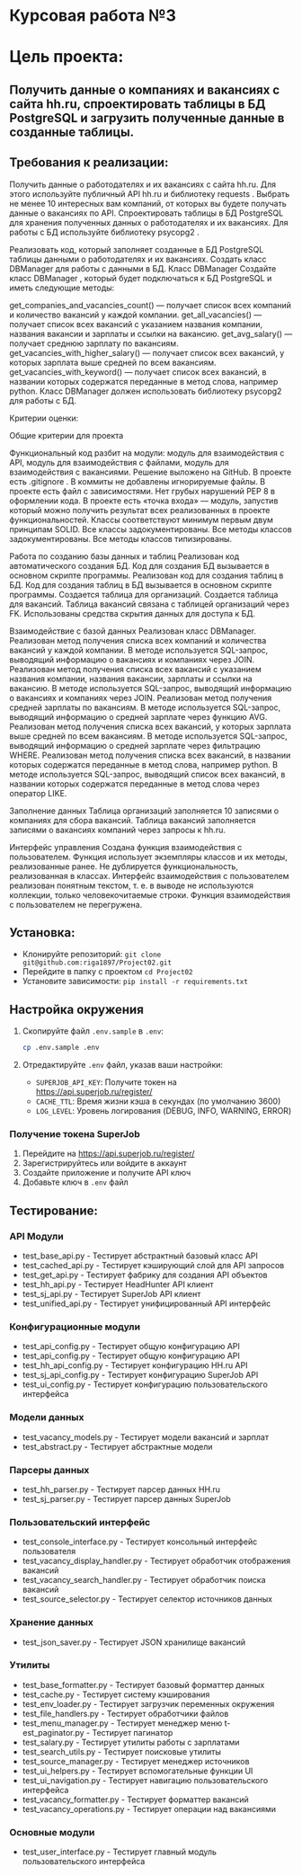 # Курсовая работа №3


# Цель проекта:

##  Получить данные о компаниях и вакансиях с сайта hh.ru, спроектировать таблицы в БД PostgreSQL и загрузить полученные данные в созданные таблицы.

## Требования к реализации:
Получить данные о работодателях и их вакансиях с сайта hh.ru. Для этого используйте публичный API hh.ru и библиотеку 
requests
.
Выбрать не менее 10 интересных вам компаний, от которых вы будете получать данные о вакансиях по API.
Спроектировать таблицы в БД PostgreSQL для хранения полученных данных о работодателях и их вакансиях. Для работы с БД используйте библиотеку 
psycopg2
.


Реализовать код, который заполняет созданные в БД PostgreSQL таблицы данными о работодателях и их вакансиях.
Создать класс 
DBManager
 для работы с данными в БД.
Класс DBManager
Создайте класс 
DBManager
, который будет подключаться к БД PostgreSQL и иметь следующие методы:

get_companies_and_vacancies_count()
 — получает список всех компаний и количество вакансий у каждой компании.
get_all_vacancies()
 — получает список всех вакансий с указанием названия компании, названия вакансии и зарплаты и ссылки на вакансию.
get_avg_salary()
 — получает среднюю зарплату по вакансиям.
get_vacancies_with_higher_salary()
 — получает список всех вакансий, у которых зарплата выше средней по всем вакансиям.
get_vacancies_with_keyword()
 — получает список всех вакансий, в названии которых содержатся переданные в метод слова, например python.
Класс 
DBManager
 должен использовать библиотеку 
psycopg2
 для работы с БД.


Критерии оценки:

 Общие критерии для проекта

Функциональный код разбит на модули: модуль для взаимодействия с API, модуль для взаимодействия с файлами, модуль для взаимодействия с вакансиями.
Решение выложено на GitHub.
В проекте есть 
.gitignore
.
В коммиты не добавлены игнорируемые файлы.
В проекте есть файл с зависимостями.
Нет грубых нарушений PEP 8 в оформлении кода.
В проекте есть «точка входа» — модуль, запустив который можно получить результат всех реализованных в проекте функциональностей.
Классы соответствуют минимум первым двум принципам SOLID.
Все классы задокументированы.
Все методы классов задокументированы.
Все методы классов типизированы.

 Работа по созданию базы данных и таблиц
Реализован код автоматического создания БД.
Код для создания БД вызывается в основном скрипте программы.
Реализован код для создания таблиц в БД.
Код для создания таблиц в БД вызывается в основном скрипте программы.
Создается таблица для организаций.
Создается таблица для вакансий.
Таблица вакансий связана с таблицей организаций через FK.
Использованы средства скрытия данных для доступа к БД.

 Взаимодействие с базой данных
Реализован класс DBManager.
Реализован метод получения списка всех компаний и количества вакансий у каждой компании.
В методе используется SQL-запрос, выводящий информацию о вакансиях и компаниях через JOIN.
Реализован метод получения списка всех вакансий с указанием названия компании, названия вакансии, зарплаты и ссылки на вакансию.
В методе используется SQL-запрос, выводящий информацию о вакансиях и компаниях через JOIN.
Реализован метод получения средней зарплаты по вакансиям.
В методе используется SQL-запрос, выводящий информацию о средней зарплате через функцию AVG.
Реализован метод получения списка всех вакансий, у которых зарплата выше средней по всем вакансиям.
В методе используется SQL-запрос, выводящий информацию о средней зарплате через фильтрацию WHERE.
Реализован метод получения списка всех вакансий, в названии которых содержатся переданные в метод слова, например python.
В методе используется SQL-запрос, выводящий список всех вакансий, в названии которых содержатся переданные в метод слова через оператор LIKE.


 Заполнение данных
Таблица организаций заполняется 10 записями о компаниях для сбора вакансий.
Таблица вакансий заполняется записями о вакансиях компаний через запросы к hh.ru.

Интерфейс управления
Создана функция взаимодействия с пользователем.
Функция использует экземпляры классов и их методы, реализованные ранее.
Не дублируется функциональность, реализованная в классах.
Интерфейс взаимодействия с пользователем реализован понятным текстом, т. е. в выводе не используются коллекции, только человекочитаемые строки.
Функция взаимодействия с пользователем не перегружена.







## Установка:

- Клонируйте репозиторий: `git clone git@github.com:riga1897/Project02.git`
- Перейдите в папку с проектом `cd Project02`
- Установите зависимости: `pip install -r requirements.txt`

## Настройка окружения

1. Скопируйте файл `.env.sample` в `.env`:
   ```bash
   cp .env.sample .env
   ```

2. Отредактируйте `.env` файл, указав ваши настройки:
   - `SUPERJOB_API_KEY`: Получите токен на https://api.superjob.ru/register/
   - `CACHE_TTL`: Время жизни кэша в секундах (по умолчанию 3600)
   - `LOG_LEVEL`: Уровень логирования (DEBUG, INFO, WARNING, ERROR)

### Получение токена SuperJob

1. Перейдите на https://api.superjob.ru/register/
2. Зарегистрируйтесь или войдите в аккаунт
3. Создайте приложение и получите API ключ
4. Добавьте ключ в `.env` файл

## Тестирование:
### API Модули
- test_base_api.py - Тестирует абстрактный базовый класс API
- test_cached_api.py - Тестирует кэширующий слой для API запросов
- test_get_api.py - Тестирует фабрику для создания API объектов
- test_hh_api.py - Тестирует HeadHunter API клиент
- test_sj_api.py - Тестирует SuperJob API клиент
- test_unified_api.py - Тестирует унифицированный API интерфейс

### Конфигурационные модули
- test_api_config.py - Тестирует общую конфигурацию API
- test_api_config.py - Тестирует общую конфигурацию API
- test_hh_api_config.py - Тестирует конфигурацию HH.ru API
- test_sj_api_config.py - Тестирует конфигурацию SuperJob API
- test_ui_config.py - Тестирует конфигурацию пользовательского интерфейса

### Модели данных
- test_vacancy_models.py - Тестирует модели вакансий и зарплат
- test_abstract.py - Тестирует абстрактные модели

### Парсеры данных
- test_hh_parser.py - Тестирует парсер данных HH.ru
- test_sj_parser.py - Тестирует парсер данных SuperJob

### Пользовательский интерфейс
- test_console_interface.py - Тестирует консольный интерфейс пользователя
- test_vacancy_display_handler.py - Тестирует обработчик отображения вакансий
- test_vacancy_search_handler.py - Тестирует обработчик поиска вакансий
- test_source_selector.py - Тестирует селектор источников данных

### Хранение данных
- test_json_saver.py - Тестирует JSON хранилище вакансий

### Утилиты
- test_base_formatter.py - Тестирует базовый форматтер данных
- test_cache.py - Тестирует систему кэширования
- test_env_loader.py - Тестирует загрузчик переменных окружения
- test_file_handlers.py - Тестирует обработчики файлов
- test_menu_manager.py - Тестирует менеджер меню
t- est_paginator.py - Тестирует пагинатор
- test_salary.py - Тестирует утилиты работы с зарплатами
- test_search_utils.py - Тестирует поисковые утилиты
- test_source_manager.py - Тестирует менеджер источников
- test_ui_helpers.py - Тестирует вспомогательные функции UI
- test_ui_navigation.py - Тестирует навигацию пользовательского интерфейса
- test_vacancy_formatter.py - Тестирует форматтер вакансий
- test_vacancy_operations.py - Тестирует операции над вакансиями

### Основные модули
- test_user_interface.py - Тестирует главный модуль пользовательского интерфейса

